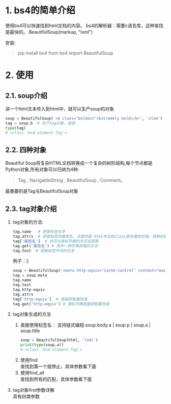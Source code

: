# 1. bs4的简单介绍

使用bs4可以快速找到html文档的内容。
bs4的解析器：需要c语言库，这种查找是最快的。
BeautifulSoup(markup, "lxml")

安装:
> pip install bs4
> from bs4 import BeautifulSoup

# 2. 使用

## 2.1. soup介绍

讲一个html文本传入到html中，就可以生产soup的对象

``` python
soup = BeautifulSoup('<b class="boldest">Extremely bold</b>', 'xlxm') 
tag = soup.b  # 生产tag对象，就是
type(tag)
# <class 'bs4.element.Tag'>
```

## 2.2. 四种对象

Beautiful Soup将复杂HTML文档转换成一个复杂的树形结构,每个节点都是Python对象,所有对象可以归纳为4种:
> Tag , NavigableString , BeautifulSoup , Comment。  

最重要的是Tag与BeautifulSoup对象

## 2.3. tag对象介绍

1. tag对象的方法:

    ``` python
    tag.name   # 获取标签名字  
    tag.attrs  # 获取标签的属性名，注意的是 html中比如class是多属性的值，获取的属性值是一个列表。 
    tag['属性名']  # 也可以类似字典的方式去获取
    tag.get('属性名') # 另外一种字典获取的方式
    tag.text  # 获取标签中间的文本
    ```
    例子：》
    ``` python
    soup = BeautifulSoup('<meta http-equiv="Cache-Control" content="max-age=300">', 'lxml')
    tag = soup.meta
    tag.name
    tag.text
    tag.http-equiv
    tag.attrs
    tag['http-equiv']  # 直接获取属性值
    tag.get('http-equiv') # 类似字典直接获取属性值
    ```

2. tag对象生成的方法

    1. 直接使用标签名： 支持链式编程:soup.body.a |
    soup.p | soup.a | soup.title
        ``` python
        soup = BeautifulSoup(html, 'lxml')
        print(type(soup.a))
        # <class 'bs4.element.Tag'>
        ```
    2. 使用find  
    查找到第一个就停止，具体参数看下面
    3. 使用find_all  
    查找到所有的匹配，具体参数看下面

3. tag对象find参数详解  
    具有四类参数
